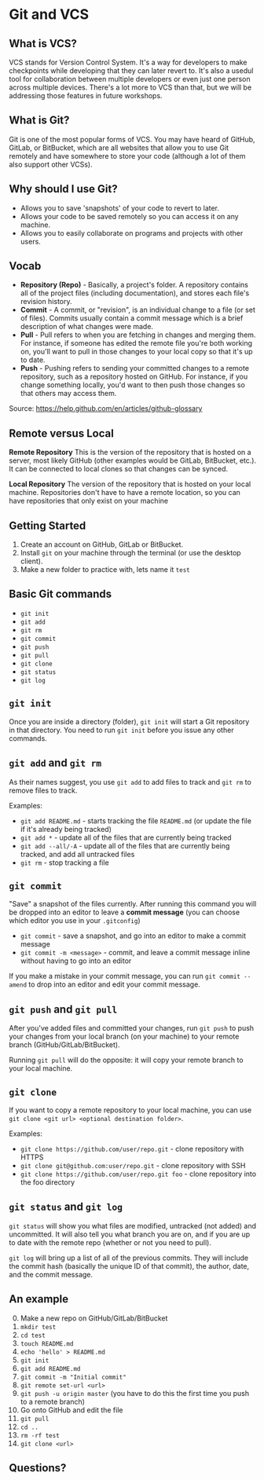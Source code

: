 # Git and VCS

## What is VCS?

VCS stands for Version Control System. It's a way for developers to make checkpoints while developing that they can later revert to. It's also a usedul tool for collaboration between multiple developers or even just one person across multiple devices. There's a lot more to VCS than that, but we will be addressing those features in future workshops.

## What is Git?

Git is one of the most popular forms of VCS. You may have heard of GitHub, GitLab, or BitBucket, which are all websites that allow you to use Git remotely and have somewhere to store your code (although a lot of them also support other VCSs).

## Why should I use Git?

- Allows you to save 'snapshots' of your code to revert to later.
- Allows your code to be saved remotely so you can access it on any machine.
- Allows you to easily collaborate on programs and projects with other users.

## Vocab

- **Repository (Repo)** - Basically, a project's folder. A repository contains all of the project files (including documentation), and stores each file's revision history.
- **Commit** - A commit, or "revision", is an individual change to a file (or set of files). Commits usually contain a commit message which is a brief description of what changes were made.
- **Pull** - Pull refers to when you are fetching in changes and merging them. For instance, if someone has edited the remote file you're both working on, you'll want to pull in those changes to your local copy so that it's up to date.
- **Push** - Pushing refers to sending your committed changes to a remote repository, such as a repository hosted on GitHub. For instance, if you change something locally, you'd want to then push those changes so that others may access them.

Source: https://help.github.com/en/articles/github-glossary

## Remote versus Local

**Remote Repository**
This is the version of the repository that is hosted on a server, most likely GitHub (other examples would be GitLab, BitBucket, etc.). It can be connected to local clones so that changes can be synced.

**Local Repository**
The version of the repository that is hosted on your local machine. Repositories don't have to have a remote location, so you can have repositories that only exist on your machine

## Getting Started

1. Create an account on GitHub, GitLab or BitBucket.
2. Install `git` on your machine through the terminal (or use the desktop client).
3. Make a new folder to practice with, lets name it `test`

## Basic Git commands

- `git init`
- `git add`
- `git rm`
- `git commit`
- `git push`
- `git pull`
- `git clone`
- `git status`
- `git log`

## `git init`

Once you are inside a directory (folder), `git init` will start a Git repository in that directory. You need to run `git init` before you issue any other commands.

## `git add` and `git rm`

As their names suggest, you use `git add` to add files to track and `git rm` to remove files to track.

Examples:
- `git add README.md` - starts tracking the file `README.md` (or update the file if it's already being tracked)
- `git add *` - update all of the files that are currently being tracked
- `git add --all/-A` - update all of the files that are currently being tracked, and add all untracked files
- `git rm` - stop tracking a file

## `git commit`

"Save" a snapshot of the files currently. After running this command you will be dropped into an editor to leave a **commit message** (you can choose which editor you use in your `.gitconfig`)

- `git commit` - save a snapshot, and go into an editor to make a commit message
- `git commit -m <message>` - commit, and leave a commit message inline without having to go into an editor

If you make a mistake in your commit message, you can run `git commit --amend` to drop into an editor and edit your commit message.

## `git push` and `git pull`

After you've added files and committed your changes, run `git push` to push your changes from your local branch (on your machine) to your remote branch (GitHub/GitLab/BitBucket).

Running `git pull` will do the opposite: it will copy your remote branch to your local machine.

## `git clone`

If you want to copy a remote repository to your local machine, you can use `git clone <git url> <optional destination folder>`.

Examples:
- `git clone https://github.com/user/repo.git` - clone repository with HTTPS
- `git clone git@github.com:user/repo.git` - clone repository with SSH
- `git clone https://github.com/user/repo.git foo` - clone repository into the foo directory

## `git status` and `git log`

`git status` will show you what files are modified, untracked (not added) and uncommitted. It will also tell you what branch you are on, and if you are up to date with the remote repo (whether or not you need to pull).

`git log` will bring up a list of all of the previous commits. They will include the commit hash (basically the unique ID of that commit), the author, date, and the commit message.

## An example

0. Make a new repo on GitHub/GitLab/BitBucket
1. `mkdir test`
2. `cd test`
3. `touch README.md`
4. `echo 'hello' > README.md`
5. `git init`
6. `git add README.md`
7. `git commit -m "Initial commit"`
8. `git remote set-url <url>`
9. `git push -u origin master` (you have to do this the first time you push to a remote branch)
10. Go onto GitHub and edit the file
11. `git pull`
12. `cd ..`
13. `rm -rf test`
14. `git clone <url>`

## Questions?
